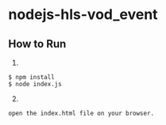 # nodejs-hls-vod_event

## How to Run

1. 
````
$ npm install
$ node index.js
````

2. 
````
open the index.html file on your browser.
````